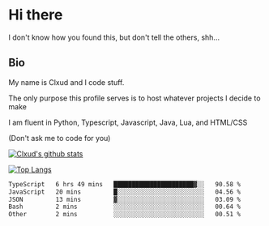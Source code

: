 

# Hi there
I don't know how you found this, but don't tell the others, shh...

## Bio
My name is Clxud and I code stuff.

The only purpose this profile serves is to host whatever projects I decide to make

I am fluent in Python, Typescript, Javascript, Java, Lua, and HTML/CSS



(Don't ask me to code for you)

[![Clxud's github stats](https://github-readme-stats.vercel.app/api?username=cloudwithax&count_private=true&theme=dark&show_icons=true)](https://github.com/anuraghazra/github-readme-stats) 

[![Top Langs](https://github-readme-stats.vercel.app/api/top-langs/?username=cloudwithax&theme=dark)](https://github.com/anuraghazra/github-readme-stats)

<!--START_SECTION:waka-->

```txt
TypeScript   6 hrs 49 mins   ██████████████████████▓░░   90.58 %
JavaScript   20 mins         █░░░░░░░░░░░░░░░░░░░░░░░░   04.56 %
JSON         13 mins         ▓░░░░░░░░░░░░░░░░░░░░░░░░   03.09 %
Bash         2 mins          ░░░░░░░░░░░░░░░░░░░░░░░░░   00.64 %
Other        2 mins          ░░░░░░░░░░░░░░░░░░░░░░░░░   00.51 %
```

<!--END_SECTION:waka-->







